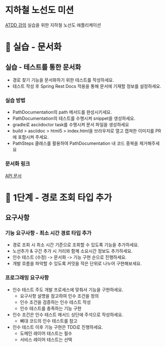 # 지하철 노선도 미션

[ATDD 강의](https://edu.nextstep.camp/c/R89PYi5H) 실습을 위한 지하철 노선도 애플리케이션

# 🚀 실습 - 문서화

## 실습 - 테스트를 통한 문서화

- 경로 찾기 기능을 문서화하기 위한 테스트를 작성하세요.
- 테스트 작성 후 Spring Rest Docs 적용을 통해 문서에 기재할 정보를 설정하세요.

### 실습 방법

- PathDocumentation의 path 메서드를 완성시키세요.
- PathDocumentation의 테스트를 수행시켜 snippet을 생성하세요.
- gradle로 asciidoctor task를 수행시켜 문서 파일을 생성하세요
- build > asciidoc > html5 > index.html을 브라우저로 열고 캡쳐한 이미지를 PR에 포함시켜 주세요.
- PathSteps 클래스를 활용하여 PathDocumentation 내 코드 중복을 제거해주세요

### 문서화 링크

[API 문서](src/main/resources/static/docs/index.html)

# 🚀 1단계 - 경로 조회 타입 추가

## 요구사항

### 기능 요구사항 - 최소 시간 경로 타입 추가

- 경로 조회 시 최소 시간 기준으로 조회할 수 있도록 기능을 추가하세요.
- 노선추가 & 구간 추가 시 거리와 함께 소요시간 정보도 추가하세요.
- 인수 테스트 (수정) -> 문서화 -> 기능 구현 순으로 진행하세요.
- 개발 흐름을 파악할 수 있도록 커밋을 작은 단위로 나누어 구현해보세요.

### 프로그래밍 요구사항

- 인수 테스트 주도 개발 프로세스에 맞춰서 기능을 구현하세요.
    - 요구사항 설명을 참고하여 인수 조건을 정의
    - 인수 조건을 검증하는 인수 테스트 작성
    - 인수 테스트를 충족하는 기능 구현
- 인수 조건은 인수 테스트 메서드 상단에 주석으로 작성하세요.
    - 뼈대 코드의 인수 테스트를 참고
- 인수 테스트 이후 기능 구현은 TDD로 진행하세요.
    - 도메인 레이어 테스트는 필수
    - 서비스 레이어 테스트는 선택



